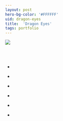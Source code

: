 ```yaml
---
layout: post
hero-bg-color: '#FFFFFF'
uid: dragon-eyes
title:  'Dragon Eyes'
tags: portfolio
---
```


<a href="{{ site.url }}/images/portfolio/dragon-eyes/%5ED7DF00FF95EE28E4B7A1DE5CBB3113A41BD25E887FF29666BE%5Epimgpsh_fullsize_distr.jpg">
<img src = "{{ site.url }}/images/portfolio/dragon-eyes/%5ED7DF00FF95EE28E4B7A1DE5CBB3113A41BD25E887FF29666BE%5Epimgpsh_fullsize_distr.jpg">
</a>


<div class="sqs-html-content">
 <p class="" style="white-space:pre-wrap;">
 </p>
</div>


<ul class="projects clearfix">
  <li>
    <div class="project" style='background-image: url(/images/portfolio/dragon-eyes/IMG_20180313_131543.jpg)'>
      <a class="cover" href="{{ site.url }}/images/portfolio/dragon-eyes/IMG_20180313_131543.jpg"></a>
    </div>
  </li>
  <li>
    <div class="project" style='background-image: url(/images/portfolio/dragon-eyes/%5ED7DF00FF95EE28E4B7A1DE5CBB3113A41BD25E887FF29666BE%5Epimgpsh_fullsize_distr.jpg)'>
      <a class="cover" href="{{ site.url }}/images/portfolio/dragon-eyes/%5ED7DF00FF95EE28E4B7A1DE5CBB3113A41BD25E887FF29666BE%5Epimgpsh_fullsize_distr.jpg"></a>
    </div>
  </li>
  <li>
    <div class="project" style='background-image: url(/images/portfolio/dragon-eyes/IMG_20180312_191442.jpg)'>
      <a class="cover" href="{{ site.url }}/images/portfolio/dragon-eyes/IMG_20180312_191442.jpg"></a>
    </div>
  </li>
  <li>
    <div class="project" style='background-image: url(/images/portfolio/dragon-eyes/IMG_20180313_131537.jpg)'>
      <a class="cover" href="{{ site.url }}/images/portfolio/dragon-eyes/IMG_20180313_131537.jpg"></a>
    </div>
  </li>
  <li>
    <div class="project" style='background-image: url(/images/portfolio/dragon-eyes/IMG_20180313_131430.jpg)'>
      <a class="cover" href="{{ site.url }}/images/portfolio/dragon-eyes/IMG_20180313_131430.jpg"></a>
    </div>
  </li>
  <li>
    <div class="project" style='background-image: url(/images/portfolio/dragon-eyes/IMG_20180313_131453.jpg)'>
      <a class="cover" href="{{ site.url }}/images/portfolio/dragon-eyes/IMG_20180313_131453.jpg"></a>
    </div>
  </li>
</ul>


